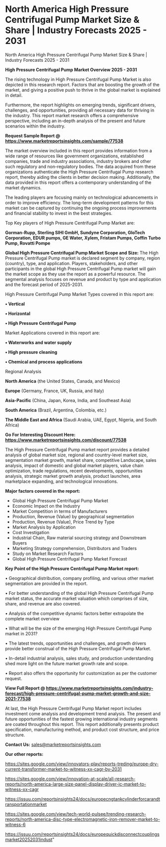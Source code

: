 # North America High Pressure Centrifugal Pump Market Size & Share | Industry Forecasts 2025 - 2031
 North America High Pressure Centrifugal Pump Market Size & Share | Industry Forecasts 2025 - 2031

<Strong> High Pressure Centrifugal Pump Market Overview 2025 - 2031</strong>

The rising technology in High Pressure Centrifugal Pump Market is also depicted in this research report. Factors that are boosting the growth of the market, and giving a positive push to thrive in the global market is explained in detail.

Furthermore, the report highlights on emerging trends, significant drivers, challenges, and opportunities, providing all necessary data for thriving in the industry. This report market research offers a comprehensive perspective, including an in-depth analysis of the present and future scenarios within the industry.

<strong>Request Sample Report @ <a href=https://www.marketreportsinsights.com/sample/77538>https://www.marketreportsinsights.com/sample/77538</a></strong>

The market overview included in this report provides information from a wide range of resources like government organizations, established companies, trade and industry associations, industry brokers and other such regulatory and non-regulatory bodies. The data acquired from these organizations authenticate the High Pressure Centrifugal Pump research report, thereby aiding the clients in better decision making. Additionally, the data provided in this report offers a contemporary understanding of the market dynamics.

The leading players are focusing mainly on technological advancements in order to improve efficiency. The long-term development patterns for this market can be captured by continuing the ongoing process improvements and financial stability to invest in the best strategies.

Top Key players of High Pressure Centrifugal Pump Market are:

<strong>Gorman-Rupp, Sterling SIHI GmbH, Sundyne Corporation, GloTech Corporation, EDUR pumps, GE Water, Xylem, Fristam Pumps, Coffin Turbo Pump, Rovatti Pompe</strong>

<strong><b>Global High Pressure Centrifugal Pump Market Scope and Size:</b></strong>
The High Pressure Centrifugal Pump market is declared segment by company, region (country), type, and application. Players, stakeholders, and other participants in the global High Pressure Centrifugal Pump market will gain the market scope as they use the report as a powerful resource. The segmental analysis focuses on revenue and product by type and application and the forecast period of 2025-2031.

High Pressure Centrifugal Pump Market Types covered in this report are:

<strong>• Vertical

• Horizontal

• High Pressure Centrifugal Pump</strong>

Market Applications covered in this report are:

<strong>• Waterworks and water supply

• High pressure cleaning

• Chemical and process applications</strong> 

Regional Analysis

<strong>North America</strong> (the United States, Canada, and Mexico)

<strong>Europe</strong> (Germany, France, UK, Russia, and Italy)

<strong>Asia-Pacific</strong> (China, Japan, Korea, India, and Southeast Asia)

<strong>South America</strong> (Brazil, Argentina, Colombia, etc.)

<strong>The Middle East and Africa</strong> (Saudi Arabia, UAE, Egypt, Nigeria, and South Africa)

<strong>Go For Interesting Discount Here: <a href=https://www.marketreportsinsights.com/discount/77538>https://www.marketreportsinsights.com/discount/77538</a></strong>

The High Pressure Centrifugal Pump market report provides a detailed analysis of global market size, regional and country-level market size, segmentation market growth, market share, competitive Landscape, sales analysis, impact of domestic and global market players, value chain optimization, trade regulations, recent developments, opportunities analysis, strategic market growth analysis, product launches, area marketplace expanding, and technological innovations.

<strong><b>Major factors covered in the report:</b></strong>
<ul>
  <li>Global High Pressure Centrifugal Pump Market </li>
  <li>Economic Impact on the Industry</li>
  <li>Market Competition in terms of Manufacturers</li>
  <li>Production, Revenue (Value) by geographical segmentation</li>
  <li>Production, Revenue (Value), Price Trend by Type</li>
  <li>Market Analysis by Application</li>
  <li>Cost Investigation</li>
  <li>Industrial Chain, Raw material sourcing strategy and Downstream Buyers</li>
  <li>Marketing Strategy comprehension, Distributors and Traders</li>
  <li>Study on Market Research Factors</li>
  <li>Global High Pressure Centrifugal Pump Market Forecast</li>
</ul>

<strong><b>Key Point of the High Pressure Centrifugal Pump Market report:</b></strong>

• Geographical distribution, company profiling, and various other market segmentation are provided in the report.

• For better understanding of the global High Pressure Centrifugal Pump market status, the accurate market valuation which comprises of size, share, and revenue are also covered.

• Analysis of the competitive dynamic factors better extrapolate the complete market overview

• What will be the size of the emerging High Pressure Centrifugal Pump market in 2031?

• The latest trends, opportunities and challenges, and growth drivers provide better construal of the High Pressure Centrifugal Pump Market.

• In-detail industrial analysis, sales study, and production understanding shed more light on the future market growth rate and scope.

• Report also offers the opportunity for customization as per the customer request.

<strong><b>View Full Report @ <a href=https://www.marketreportsinsights.com/industry-forecast/high-pressure-centrifugal-pump-market-growth-and-size-2021-77538>https://www.marketreportsinsights.com/industry-forecast/high-pressure-centrifugal-pump-market-growth-and-size-2021-77538</a></b></strong>


At last, the High Pressure Centrifugal Pump Market report includes investment come analysis and development trend analysis. The present and future opportunities of the fastest growing international industry segments are coated throughout this report. This report additionally presents product specification, manufacturing method, and product cost structure, and price structure.

<strong>Contact Us:</strong>
sales@marketreportsinsights.com

<strong>Our other reports:</strong>

<a href=https://sites.google.com/view/innovators-play/reports-treding/europe-dry-current-transformer-market-to-witness-xx-cagr-by-2031>https://sites.google.com/view/innovators-play/reports-treding/europe-dry-current-transformer-market-to-witness-xx-cagr-by-2031</a>

<a href=https://sites.google.com/view/innovation-at-scale/all-research-reports/north-america-large-size-panel-display-driver-ic-market-to-witness-xx-cagr>https://sites.google.com/view/innovation-at-scale/all-research-reports/north-america-large-size-panel-display-driver-ic-market-to-witness-xx-cagr</a>

<a href=https://issuu.com/reportsinsights24/docs/europecngtankcylinderforcarandtransportationmarket>https://issuu.com/reportsinsights24/docs/europecngtankcylinderforcarandtransportationmarket</a>

<a href=https://sites.google.com/view/tech-world-pulsee/trending-research-reports/north-america-disc-type-electromagnetic-iron-remover-market-to-witness-6>https://sites.google.com/view/tech-world-pulsee/trending-research-reports/north-america-disc-type-electromagnetic-iron-remover-market-to-witness-6</a>

<a href=https://issuu.com/reportsinsights24/docs/europequickdisconnectcouplingsmarket20252031indust>https://issuu.com/reportsinsights24/docs/europequickdisconnectcouplingsmarket20252031indust</a>"
